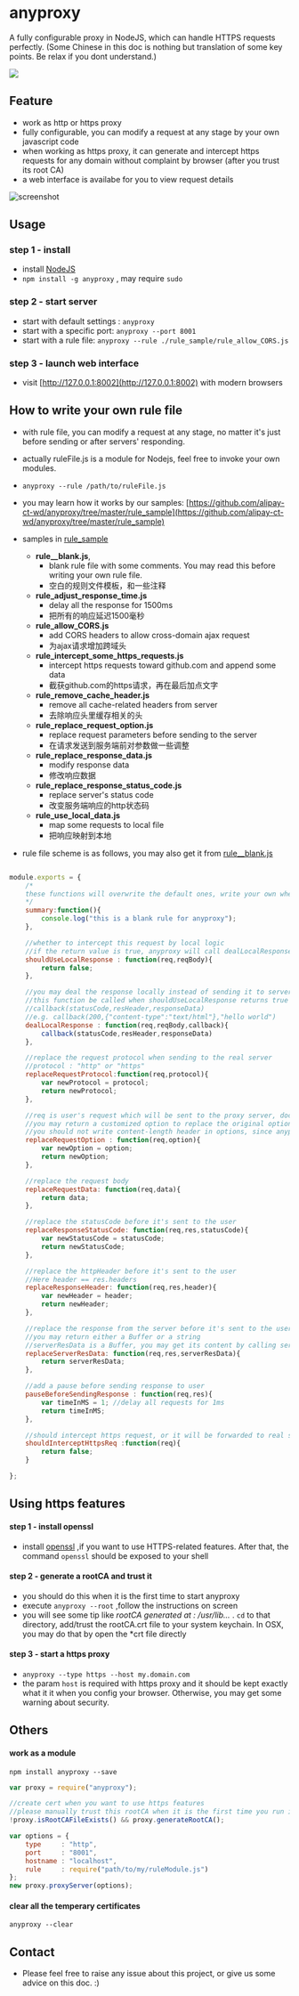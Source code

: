 anyproxy
==========
A fully configurable proxy in NodeJS, which can handle HTTPS requests perfectly.
(Some Chinese in this doc is nothing but translation of some key points. Be relax if you dont understand.)

![](https://i.alipayobjects.com/i/ecmng/png/201409/3NKRCRk2Uf.png)

Feature
------------
* work as http or https proxy
* fully configurable, you can modify a request at any stage by your own javascript code
* when working as https proxy, it can generate and intercept https requests for any domain without complaint by browser (after you trust its root CA)
* a web interface is availabe for you to view request details

![screenshot](http://gtms03.alicdn.com/tps/i3/TB1ddyqGXXXXXbXXpXXihxC1pXX-1000-549.jpg_640x640q90.jpg)
 
Usage
--------------

### step 1 - install

* install [NodeJS](http://nodejs.org/)
* ``npm install -g anyproxy`` , may require ``sudo``

### step 2 - start server

* start with default settings : ``anyproxy``
* start with a specific port:  ``anyproxy --port 8001``
* start with a rule file: ``anyproxy --rule ./rule_sample/rule_allow_CORS.js``

### step 3 - launch web interface

* visit [http://127.0.0.1:8002](http://127.0.0.1:8002) with modern browsers

How to write your own rule file
-------------------
* with rule file, you can modify a request at any stage, no matter it's just before sending or after servers' responding.
* actually ruleFile.js is a module for Nodejs, feel free to invoke your own modules.
* ``anyproxy --rule /path/to/ruleFile.js``
* you may learn how it works by our samples: [https://github.com/alipay-ct-wd/anyproxy/tree/master/rule_sample](https://github.com/alipay-ct-wd/anyproxy/tree/master/rule_sample)
* samples in [rule_sample](https://github.com/alipay-ct-wd/anyproxy/tree/master/rule_sample)
    * **rule__blank.js**,
        * blank rule file with some comments. You may read this before writing your own rule file.
        * 空白的规则文件模板，和一些注释
    * **rule_adjust_response_time.js**
        * delay all the response for 1500ms
        * 把所有的响应延迟1500毫秒
    * **rule_allow_CORS.js**
        * add CORS headers to allow cross-domain ajax request
        * 为ajax请求增加跨域头
    * **rule_intercept_some_https_requests.js**
        * intercept https requests toward github.com and append some data
        * 截获github.com的https请求，再在最后加点文字
    * **rule_remove_cache_header.js**
        * remove all cache-related headers from server
        * 去除响应头里缓存相关的头
    * **rule_replace_request_option.js**
        * replace request parameters before sending to the server
        * 在请求发送到服务端前对参数做一些调整
    * **rule_replace_response_data.js**
        * modify response data
        * 修改响应数据
    * **rule_replace_response_status_code.js**
        * replace server's status code
        * 改变服务端响应的http状态码
    * **rule_use_local_data.js**
        * map some requests to local file
        * 把响应映射到本地

* rule file scheme is as follows, you may also get it from [rule__blank.js](https://github.com/alipay-ct-wd/anyproxy/blob/master/rule_sample/rule__blank.js)

```javascript

module.exports = {
    /*
    these functions will overwrite the default ones, write your own when necessary.
    */
    summary:function(){
        console.log("this is a blank rule for anyproxy");
    },

    //whether to intercept this request by local logic
    //if the return value is true, anyproxy will call dealLocalResponse to get response data and will not send request to remote server anymore
    shouldUseLocalResponse : function(req,reqBody){
        return false;
    },

    //you may deal the response locally instead of sending it to server
    //this function be called when shouldUseLocalResponse returns true
    //callback(statusCode,resHeader,responseData)
    //e.g. callback(200,{"content-type":"text/html"},"hello world")
    dealLocalResponse : function(req,reqBody,callback){
        callback(statusCode,resHeader,responseData)
    },

    //replace the request protocol when sending to the real server
    //protocol : "http" or "https"
    replaceRequestProtocol:function(req,protocol){
        var newProtocol = protocol;
        return newProtocol;
    },

    //req is user's request which will be sent to the proxy server, docs : http://nodejs.org/api/http.html#http_http_request_options_callback
    //you may return a customized option to replace the original option
    //you should not write content-length header in options, since anyproxy will handle it for you
    replaceRequestOption : function(req,option){
        var newOption = option;
        return newOption;
    },

    //replace the request body
    replaceRequestData: function(req,data){
        return data;
    },

    //replace the statusCode before it's sent to the user
    replaceResponseStatusCode: function(req,res,statusCode){
        var newStatusCode = statusCode;
        return newStatusCode;
    },

    //replace the httpHeader before it's sent to the user
    //Here header == res.headers
    replaceResponseHeader: function(req,res,header){
        var newHeader = header;
        return newHeader;
    },

    //replace the response from the server before it's sent to the user
    //you may return either a Buffer or a string
    //serverResData is a Buffer, you may get its content by calling serverResData.toString()
    replaceServerResData: function(req,res,serverResData){
        return serverResData;
    },

    //add a pause before sending response to user
    pauseBeforeSendingResponse : function(req,res){
        var timeInMS = 1; //delay all requests for 1ms
        return timeInMS; 
    },

    //should intercept https request, or it will be forwarded to real server
    shouldInterceptHttpsReq :function(req){
        return false;
    }

};

```

Using https features
----------------
#### step 1 - install openssl
* install [openssl](http://wiki.openssl.org/index.php/Compilation_and_Installation) ,if you want to use HTTPS-related features. After that, the command ``openssl`` should be exposed to your shell

#### step 2 - generate a rootCA and trust it
* you should do this when it is the first time to start anyproxy
* execute ``anyproxy --root`` ,follow the instructions on screen
* you will see some tip like *rootCA generated at : /usr/lib...* . ``cd`` to that directory, add/trust the rootCA.crt file to your system keychain. In OSX, you may do that by open the *crt file directly

#### step 3 - start a https proxy
* ``anyproxy --type https --host my.domain.com``
* the param ``host`` is required with https proxy and it should be kept exactly what it it when you config your browser. Otherwise, you may get some warning about security.


Others
-----------------
#### work as a module
```
npm install anyproxy --save
```

```javascript
var proxy = require("anyproxy");

//create cert when you want to use https features
//please manually trust this rootCA when it is the first time you run it
!proxy.isRootCAFileExists() && proxy.generateRootCA(); 

var options = {
    type     : "http",
    port     : "8001",
    hostname : "localhost",
    rule     : require("path/to/my/ruleModule.js")
};
new proxy.proxyServer(options);

```

#### clear all the temperary certificates
``anyproxy --clear``


## Contact
* Please feel free to raise any issue about this project, or give us some advice on this doc. :)

